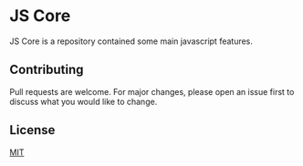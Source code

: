 # JS Core

JS Core is a repository contained some main javascript features.

## Contributing

Pull requests are welcome. For major changes, please open an issue first
to discuss what you would like to change.

## License

[MIT](https://choosealicense.com/licenses/mit/)
